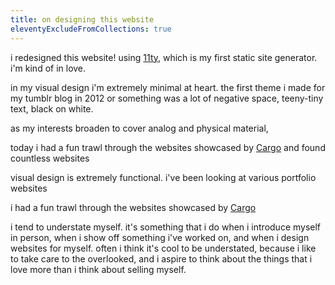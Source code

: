 ```yaml
---
title: on designing this website
eleventyExcludeFromCollections: true
---
```


i redesigned this website! using [11ty](https://www.11ty.dev), which is my first static site generator. i'm kind of in love.

in my visual design i'm extremely minimal at heart. the first theme i made for my tumblr blog in 2012 or something was a lot of negative space, teeny-tiny text, black on white. 



as my interests broaden to cover analog and physical material, 



today i had a fun trawl through the websites showcased by [Cargo](https://cargo.site/company-writing/sites-in-use) and found countless websites 



visual design is extremely functional. i've been looking at various portfolio websites

 i had a fun trawl through the websites showcased by [Cargo](https://cargo.site/company-writing/sites-in-use) 

i tend to understate myself. it's something that i do when i introduce myself in person, when i show off something i've worked on, and when i design websites for myself. often i think it's cool to be understated, because i like to take care to the overlooked, and i aspire to think about the things that i love more than i think about selling myself.